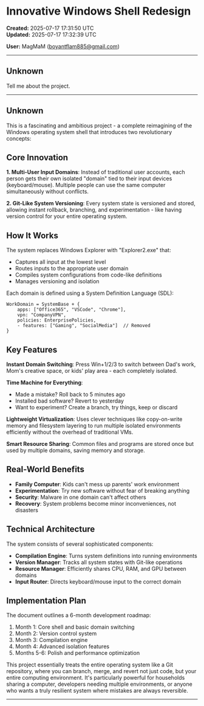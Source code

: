 # Innovative Windows Shell Redesign

**Created:** 2025-07-17 17:31:50 UTC  
**Updated:** 2025-07-17 17:32:39 UTC

**User:** MagMaM (boyantflam885@gmail.com)

---

## Unknown

Tell me about the project.

---

## Unknown

This is a fascinating and ambitious project - a complete reimagining of the Windows operating system shell that introduces two revolutionary concepts:

## Core Innovation

**1. Multi-User Input Domains**: Instead of traditional user accounts, each person gets their own isolated "domain" tied to their input devices (keyboard/mouse). Multiple people can use the same computer simultaneously without conflicts.

**2. Git-Like System Versioning**: Every system state is versioned and stored, allowing instant rollback, branching, and experimentation - like having version control for your entire operating system.

## How It Works

The system replaces Windows Explorer with "Explorer2.exe" that:
- Captures all input at the lowest level
- Routes inputs to the appropriate user domain
- Compiles system configurations from code-like definitions
- Manages versioning and isolation

Each domain is defined using a System Definition Language (SDL):
```
WorkDomain = SystemBase + {
    apps: ["Office365", "VSCode", "Chrome"],
    vpn: "CompanyVPN",
    policies: EnterprisePolicies,
    - features: ["Gaming", "SocialMedia"]  // Removed
}
```

## Key Features

**Instant Domain Switching**: Press Win+1/2/3 to switch between Dad's work, Mom's creative space, or kids' play area - each completely isolated.

**Time Machine for Everything**: 
- Made a mistake? Roll back to 5 minutes ago
- Installed bad software? Revert to yesterday
- Want to experiment? Create a branch, try things, keep or discard

**Lightweight Virtualization**: Uses clever techniques like copy-on-write memory and filesystem layering to run multiple isolated environments efficiently without the overhead of traditional VMs.

**Smart Resource Sharing**: Common files and programs are stored once but used by multiple domains, saving memory and storage.

## Real-World Benefits

- **Family Computer**: Kids can't mess up parents' work environment
- **Experimentation**: Try new software without fear of breaking anything
- **Security**: Malware in one domain can't affect others
- **Recovery**: System problems become minor inconveniences, not disasters

## Technical Architecture

The system consists of several sophisticated components:
- **Compilation Engine**: Turns system definitions into running environments
- **Version Manager**: Tracks all system states with Git-like operations
- **Resource Manager**: Efficiently shares CPU, RAM, and GPU between domains
- **Input Router**: Directs keyboard/mouse input to the correct domain

## Implementation Plan

The document outlines a 6-month development roadmap:
1. Month 1: Core shell and basic domain switching
2. Month 2: Version control system
3. Month 3: Compilation engine
4. Month 4: Advanced isolation features
5. Months 5-6: Polish and performance optimization

This project essentially treats the entire operating system like a Git repository, where you can branch, merge, and revert not just code, but your entire computing environment. It's particularly powerful for households sharing a computer, developers needing multiple environments, or anyone who wants a truly resilient system where mistakes are always reversible.

---

